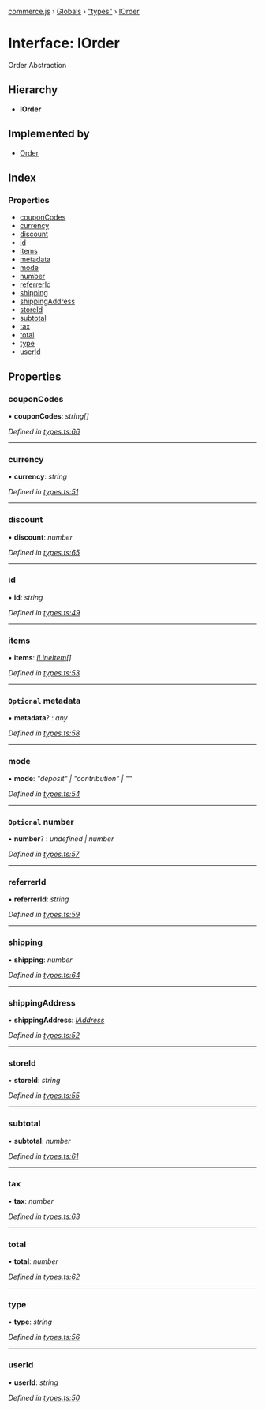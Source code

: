 [commerce.js](../README.md) › [Globals](../globals.md) › ["types"](../modules/_types_.md) › [IOrder](_types_.iorder.md)

# Interface: IOrder

Order Abstraction

## Hierarchy

* **IOrder**

## Implemented by

* [Order](../classes/_order_.order.md)

## Index

### Properties

* [couponCodes](_types_.iorder.md#couponcodes)
* [currency](_types_.iorder.md#currency)
* [discount](_types_.iorder.md#discount)
* [id](_types_.iorder.md#id)
* [items](_types_.iorder.md#items)
* [metadata](_types_.iorder.md#optional-metadata)
* [mode](_types_.iorder.md#mode)
* [number](_types_.iorder.md#optional-number)
* [referrerId](_types_.iorder.md#referrerid)
* [shipping](_types_.iorder.md#shipping)
* [shippingAddress](_types_.iorder.md#shippingaddress)
* [storeId](_types_.iorder.md#storeid)
* [subtotal](_types_.iorder.md#subtotal)
* [tax](_types_.iorder.md#tax)
* [total](_types_.iorder.md#total)
* [type](_types_.iorder.md#type)
* [userId](_types_.iorder.md#userid)

## Properties

###  couponCodes

• **couponCodes**: *string[]*

*Defined in [types.ts:66](https://github.com/shopjs/commerce.js/blob/bcd2ce3/src/types.ts#L66)*

___

###  currency

• **currency**: *string*

*Defined in [types.ts:51](https://github.com/shopjs/commerce.js/blob/bcd2ce3/src/types.ts#L51)*

___

###  discount

• **discount**: *number*

*Defined in [types.ts:65](https://github.com/shopjs/commerce.js/blob/bcd2ce3/src/types.ts#L65)*

___

###  id

• **id**: *string*

*Defined in [types.ts:49](https://github.com/shopjs/commerce.js/blob/bcd2ce3/src/types.ts#L49)*

___

###  items

• **items**: *[ILineItem](_types_.ilineitem.md)[]*

*Defined in [types.ts:53](https://github.com/shopjs/commerce.js/blob/bcd2ce3/src/types.ts#L53)*

___

### `Optional` metadata

• **metadata**? : *any*

*Defined in [types.ts:58](https://github.com/shopjs/commerce.js/blob/bcd2ce3/src/types.ts#L58)*

___

###  mode

• **mode**: *"deposit" | "contribution" | ""*

*Defined in [types.ts:54](https://github.com/shopjs/commerce.js/blob/bcd2ce3/src/types.ts#L54)*

___

### `Optional` number

• **number**? : *undefined | number*

*Defined in [types.ts:57](https://github.com/shopjs/commerce.js/blob/bcd2ce3/src/types.ts#L57)*

___

###  referrerId

• **referrerId**: *string*

*Defined in [types.ts:59](https://github.com/shopjs/commerce.js/blob/bcd2ce3/src/types.ts#L59)*

___

###  shipping

• **shipping**: *number*

*Defined in [types.ts:64](https://github.com/shopjs/commerce.js/blob/bcd2ce3/src/types.ts#L64)*

___

###  shippingAddress

• **shippingAddress**: *[IAddress](_types_.iaddress.md)*

*Defined in [types.ts:52](https://github.com/shopjs/commerce.js/blob/bcd2ce3/src/types.ts#L52)*

___

###  storeId

• **storeId**: *string*

*Defined in [types.ts:55](https://github.com/shopjs/commerce.js/blob/bcd2ce3/src/types.ts#L55)*

___

###  subtotal

• **subtotal**: *number*

*Defined in [types.ts:61](https://github.com/shopjs/commerce.js/blob/bcd2ce3/src/types.ts#L61)*

___

###  tax

• **tax**: *number*

*Defined in [types.ts:63](https://github.com/shopjs/commerce.js/blob/bcd2ce3/src/types.ts#L63)*

___

###  total

• **total**: *number*

*Defined in [types.ts:62](https://github.com/shopjs/commerce.js/blob/bcd2ce3/src/types.ts#L62)*

___

###  type

• **type**: *string*

*Defined in [types.ts:56](https://github.com/shopjs/commerce.js/blob/bcd2ce3/src/types.ts#L56)*

___

###  userId

• **userId**: *string*

*Defined in [types.ts:50](https://github.com/shopjs/commerce.js/blob/bcd2ce3/src/types.ts#L50)*
